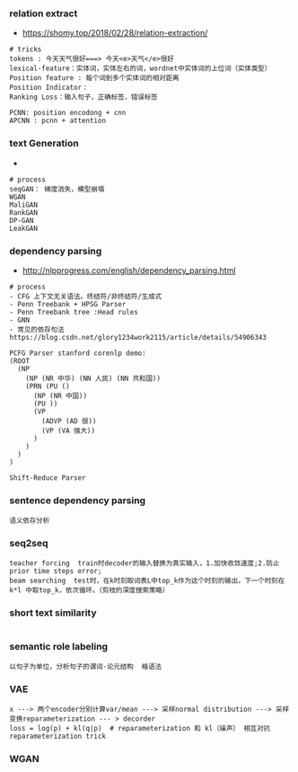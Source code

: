 ### relation extract
- https://shomy.top/2018/02/28/relation-extraction/
```
# tricks
tokens : 今天天气很好===> 今天<e>天气</e>很好
lexical-feature：实体词，实体左右的词，wordnet中实体词的上位词（实体类型）
Position feature : 每个词到多个实体词的相对距离
Position Indicator： 
Ranking Loss：输入句子，正确标签，错误标签

PCNN: position encodong + cnn
APCNN : pcnn + attention
```
### text Generation
- 
```
# process
seqGAN： 梯度消失，模型崩塌
WGAN
MaliGAN
RankGAN
DP-GAN
LeakGAN

```

### dependency parsing
- http://nlpprogress.com/english/dependency_parsing.html
```
# process
- CFG 上下文无关语法。终结符/非终结符/生成式
- Penn Treebank + HPSG Parser
- Penn Treebank tree :Head rules
- GNN
- 常见的依存句法 https://blog.csdn.net/glory1234work2115/article/details/54906343

PCFG Parser stanford corenlp demo: 
(ROOT
  (NP
    (NP (NR 中华) (NN 人民) (NN 共和国))
    (PRN (PU ()
      (NP (NR 中国))
      (PU ))
      (VP
        (ADVP (AD 很))
        (VP (VA 强大))
	  )
	)
  )
)

Shift-Reduce Parser

```

### sentence dependency parsing
```
语义依存分析
```

### seq2seq
```
teacher forcing  train时decoder的输入替换为真实输入，1.加快收敛速度;2.防止prior time steps error;  
beam searching  test时，在k时刻取词表L中top_k作为这个时刻的输出，下一个时刻在k*l 中取top_k，依次循环。（剪枝的深度搜索策略）
```

### short text similarity
```

```

### semantic role labeling
```
以句子为单位，分析句子的谓词-论元结构  格语法
```

### VAE
```
x ---> 两个encoder分别计算var/mean ---> 采样normal distribution ---> 采样变换reparameterization --- > decorder
loss = log(p) + kl(q|p)  # reparameterization 和 kl（噪声） 相互对抗
reparameterization trick
```

### WGAN
```

```
